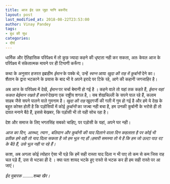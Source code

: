 ```yaml
---
title: आज ईद उल जुहा यानि बकरीद
layout: post
last_modified_at: 2018-08-22T23:53:00
author: Vinay Pandey
tags:
- बुध की सुध
categories:
- दीर्घ
---
```

धार्मिक और ऐतिहासिक परिपेक्ष्य  में तो कुछ ज्यादा कहने की धृष्टता नही कर सकता, अतः केवल आज के परिपेक्ष्य में संकेतात्मक मायने पर ही टिप्पणी करूँगा। 

कथा के अनुसार हजरत इब्राहीम *ईमान* के पक्के थे, उन्हें *स्वप्न* आया *खुदा की राह में* *कुर्बानी* देने का। शैतान के द्वारा भटकाने के प्रयास के बाद भी वे अपने इरादे पर टिके रहे, आगे की कहानी जगजाहिर है। 

अब आज के परिपेक्ष्य में देखें, *ईमान* पर चर्चा बेमानी हो गई है । कहने वाले तो यहां तक कहते हैं, _ईमान यहां फकत बेईमान रखते हैं_ *सपने* देखना एक राष्ट्रीय शगल है,। सब शेखचिल्ली के सपने पाल रहे हैं, कलाम साहब जैसे सपने पालने वाले गुमनाम है। *खुदा की राह*  खुदगर्जी की गली में गुम हो गई है और हमे ये देख के बहुत कोफ्त होती है कि पड़ोसियों में कोई *कुर्बानी* का जज्बा नही बचा है, हम उनकी कुर्बानी के भरोसे ही तो दावत मनाने बैठे हैं, इससे बेखबर, कि पड़ोसी भी तो यही सोच रहा है।

देश और समाज के लिए भगतसिंह सबको चाहिए, पर पड़ोसी के यहां, अपने घर नही।

*आज का दिन, आस्था, त्याग , बलिदान और कुर्बानी की याद दिलाने वाला दिन कहलाता है पर कोई भी प्रतीक हमे वही तो याद दिला सकता है जो हम भूल गए हों।हमारी समस्या तो ये है कि हम जो उल्टा पाठ रट के बैठे हैं, उसे भूल नही पा रहे हैं।* 

काश, अब अगला कोई त्योहार ऐसा भी पड़े कि हमें सही रास्ता याद दिला न भी पाए तो कम से कम जिस राह चल पड़े हैं, उस से भटका ही दे । क्या पता शायद भटके हुए रास्ते से भटक कर ही हम सही रास्ते पर आ जाएं। 

*ईद मुबारक ........शब्बा खैर।*


